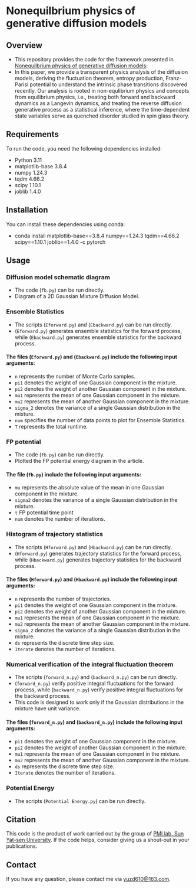 # Nonequilbrium physics of generative diffusion models

## Overview
- This repository provides the code for the framework presented in [Nonequilbrium physics of generative diffusion models](https://arxiv.org/abs/2405.11932):
- In this paper, we provide a transparent physics analysis of the diffusion
models, deriving the fluctuation theorem, entropy production, Franz-Parisi potential to understand
the intrinsic phase transitions discovered recently. Our analysis is rooted in non-equlibrium physics
and concepts from equilibrium physics, i.e., treating both forward and backward dynamics as a
Langevin dynamics, and treating the reverse diffusion generative process as a statistical inference,
where the time-dependent state variables serve as quenched disorder studied in spin glass theory.

## Requirements

To run the code, you need the following dependencies installed:

- Python 3.11
- matplotlib-base 3.8.4
- numpy 1.24.3
- tqdm 4.66.2
- scipy 1.10.1
- joblib 1.4.0

## Installation
You can install these dependencies using conda:
- conda install  matplotlib-base==3.8.4 numpy==1.24.3 tqdm==4.66.2 scipy==1.10.1 joblib==1.4.0 -c pytorch

## Usage

### Diffusion model schematic diagram
- The code (`fb.py`) can be run directly.
- Diagram of a 2D Gaussian Mixture Diffusion Model.

### Ensemble Statistics
- The scripts (`Eforward.py`) and (`Ebackward.py`) can be run directly.
- (`Eforward.py`) generates ensemble statistics for the forward process, while (`Ebackward.py`) generates ensemble statistics for the backward process.

#### The files (`Eforward.py`) and (`Ebackward.py`) include the following input arguments:
- `n` represents the number of Monte Carlo samples.
- `pi1` denotes the weight of one Gaussian component in the mixture.
- `pi2` denotes the weight of another Gaussian component in the mixture.
- `mu1` represents the mean of one Gaussian component in the mixture.
- `mu2` represents the mean of another Gaussian component in the mixture.
- `sigma_2` denotes the variance of a single Gaussian distribution in the mixture.
- `num` specifies the number of data points to plot for Ensemble Statistics.
- `T` represents the total runtime.

### FP potential
- The code (`fb.py`) can be run directly.
- Plotted the FP potential energy diagram in the article.
#### The file (`fb.py`)  include the following input arguments:
- `mu`  represents the absolute value of the mean in one Gaussian component in the mixture.
- `sigma2`  denotes the variance of a single Gaussian distribution in the mixture.
- `t` FP potential time point
- `num` denotes the number of iterations.



### Histogram of trajectory statistics
- The scripts (`Hforward.py`) and (`Hbackward.py`) can be run directly.
- (`Hforward.py`) generates trajectory statistics for the forward process, while (`Hbackward.py`) generates trajectory statistics for the backward process.
#### The files (`Hforward.py`) and (`Hbackward.py`) include the following input arguments:
- `n` represents the number of trajectories.
- `pi1` denotes the weight of one Gaussian component in the mixture.
- `pi2` denotes the weight of another Gaussian component in the mixture.
- `mu1` represents the mean of one Gaussian component in the mixture.
- `mu2` represents the mean of another Gaussian component in the mixture.
- `sigma_2` denotes the variance of a single Gaussian distribution in the mixture.
- `ds` represents the discrete time step size.
- `Iterate` denotes the number of iterations.

### Numerical verification of the integral fluctuation theorem
- The scripts (`forward_n.py`) and (`backward_n.py`) can be run directly.
- (`forward_n.py`) verify positive integral fluctuations for the forward process, while  (`backward_n.py`) verify positive integral fluctuations for the backward process.
- This code is designed to work only if the Gaussian distributions in the mixture have unit variance.
#### The files (`forward_n.py`) and (`backward_n.py`) include the following input arguments:
- `pi1` denotes the weight of one Gaussian component in the mixture.
- `pi2` denotes the weight of another Gaussian component in the mixture.
- `mu1` represents the mean of one Gaussian component in the mixture.
- `mu2` represents the mean of another Gaussian component in the mixture.
- `ds` represents the discrete time step size.
- `Iterate` denotes the number of iterations.

### Potential Energy
- The scripts (`Potential Energy.py`)  can be run directly.

## Citation
This code is the product of work carried out by the group of [PMI lab, Sun Yat-sen University](https://www.labxing.com/hphuang2018). If the code helps, consider giving us a shout-out in your publications.

## Contact
If you have any question, please contact me via yuzd610@163.com.





